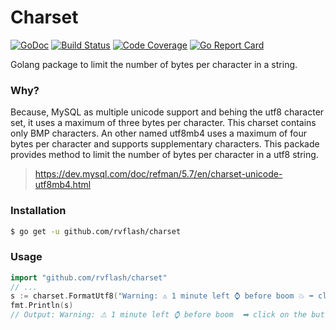 # Charset

[![GoDoc](https://godoc.org/github.com/rvflash/charset?status.svg)](https://godoc.org/github.com/rvflash/charset)
[![Build Status](https://img.shields.io/travis/rvflash/charset.svg)](https://travis-ci.org/rvflash/charset)
[![Code Coverage](https://img.shields.io/codecov/c/github/rvflash/charset.svg)](http://codecov.io/github/rvflash/charset?branch=master)
[![Go Report Card](https://goreportcard.com/badge/github.com/rvflash/charset)](https://goreportcard.com/report/github.com/rvflash/charset)

Golang package to limit the number of bytes per character in a string.


### Why?

Because, MySQL as multiple unicode support and behing the utf8 character set, it uses a maximum of three bytes per character.
This charset contains only BMP characters.
An other named utf8mb4 uses a maximum of four bytes per character and supports supplementary characters.
This packade provides method to limit the number of bytes per character in a utf8 string.

> https://dev.mysql.com/doc/refman/5.7/en/charset-unicode-utf8mb4.html

### Installation

```bash
$ go get -u github.com/rvflash/charset
```

### Usage

```go
import "github.com/rvflash/charset"
// ...
s := charset.FormatUtf8("Warning: ⚠ 1 minute left ⌚ before boom 💥 ➡ click on the button !")
fmt.Println(s)
// Output: Warning: ⚠ 1 minute left ⌚ before boom  ➡ click on the button !
```
